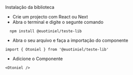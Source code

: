 Instalação da biblioteca

+ Crie um projecto com React ou Next
+ Abra o terminal e digite o segunte comando
```
  npm install @euotiniel/teste-lib
```
+ Abra o seu arquivo e faça a importação do componente
```
import { Otoniel } from '@euotiniel/teste-lib'
```
+ Adicione o Componente
```
<Otoniel />
```